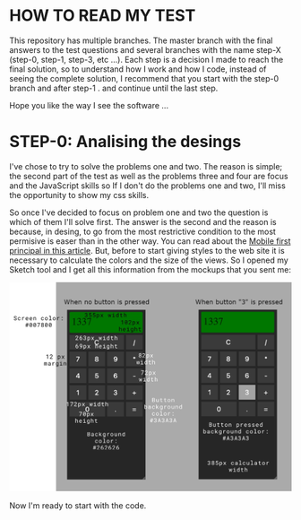# HOW TO READ MY TEST

This repository has multiple branches. The master branch with the final answers to the test questions and several branches with the name step-X (step-0, step-1, step-3, etc ...). Each step is a decision I made to reach the final solution, so to understand how I work and how I code, instead of seeing the complete solution, I recommend that you start with the step-0 branch and after step-1 . and continue until the last step.

Hope you like the way I see the software ...

# STEP-0: Analising the desings
I've chose to try to solve the problems one and two. The reason is simple; the second part of the test as well as the problems three and four are focus and the JavaScript skills so If I don't do the problems one and two, I'll miss the opportunity to show my css skills.

So once I've decided to focus on problem one and two the question is which of them I'll solve first. The answer is the second and the reason is because, in desing, to go from the most restrictive condition to the most permisive is easer than in the other way. You can read about the [Mobile first principal in this article](https://medium.com/@Vincentxia77/what-is-mobile-first-design-why-its-important-how-to-make-it-7d3cf2e29d00). But, before to start giving styles to the web site it is necessary to calculate the colors and the size of the views. So I opened my Sketch tool and I get all this information from the mockups that you sent me:

![](./desings/calculator-mesures.jpg)

Now I'm ready to start with the code.
